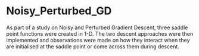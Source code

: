# Noisy_Perturbed_GD

As part of a study on Noisy and Perturbed Gradient Descent, three saddle point functions were created in 1-D.
The two descent approaches were then implemented and observations were made on how they interact when they are initialised at the saddle point or come across them during descent.
